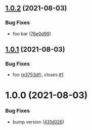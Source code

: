 ## [1.0.2](https://github.com/hickorytechnology/semantic-release-github-tests/compare/v1.0.1...v1.0.2) (2021-08-03)


### Bug Fixes

* foo bar ([76e0d99](https://github.com/hickorytechnology/semantic-release-github-tests/commit/76e0d99c5abf5026d355bad72bfde37b2356690d))

## [1.0.1](https://github.com/hickorytechnology/semantic-release-github-tests/compare/v1.0.0...v1.0.1) (2021-08-03)


### Bug Fixes

* foo ([e3753df](https://github.com/hickorytechnology/semantic-release-github-tests/commit/e3753df6b1e1602db221c4bd3e1ac35a4ca198e7)), closes [#1](https://github.com/hickorytechnology/semantic-release-github-tests/issues/1)

# 1.0.0 (2021-08-03)


### Bug Fixes

* bump version ([431d026](https://github.com/hickorytechnology/semantic-release-github-tests/commit/431d026182ab495bf1afddf1e28dd2e64f2c1347))
